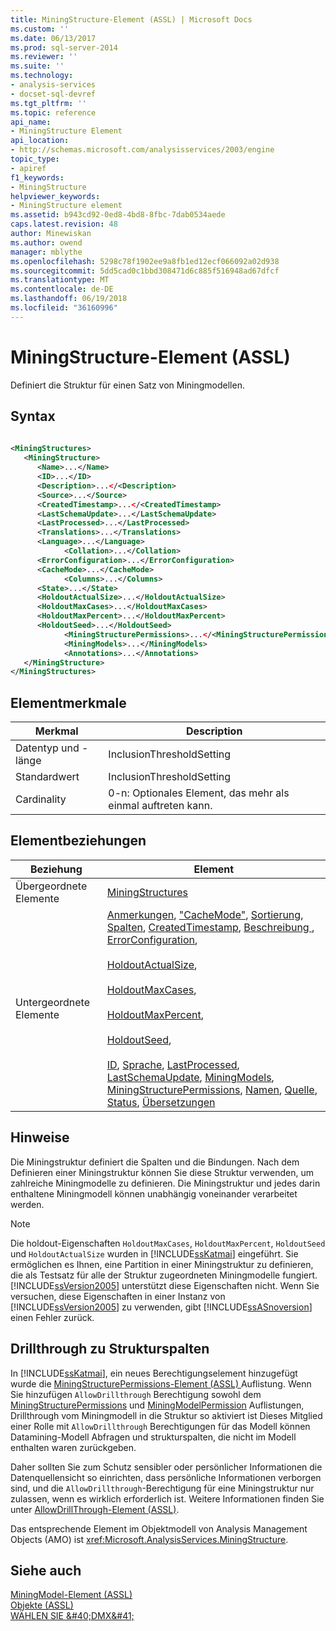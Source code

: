 ```yaml
---
title: MiningStructure-Element (ASSL) | Microsoft Docs
ms.custom: ''
ms.date: 06/13/2017
ms.prod: sql-server-2014
ms.reviewer: ''
ms.suite: ''
ms.technology:
- analysis-services
- docset-sql-devref
ms.tgt_pltfrm: ''
ms.topic: reference
api_name:
- MiningStructure Element
api_location:
- http://schemas.microsoft.com/analysisservices/2003/engine
topic_type:
- apiref
f1_keywords:
- MiningStructure
helpviewer_keywords:
- MiningStructure element
ms.assetid: b943cd92-0ed8-4bd8-8fbc-7dab0534aede
caps.latest.revision: 48
author: Minewiskan
ms.author: owend
manager: mblythe
ms.openlocfilehash: 5298c78f1902ee9a8fb1ed12ecf066092a02d938
ms.sourcegitcommit: 5dd5cad0c1bbd308471d6c885f516948ad67dfcf
ms.translationtype: MT
ms.contentlocale: de-DE
ms.lasthandoff: 06/19/2018
ms.locfileid: "36160996"
---
```

# <a name="miningstructure-element-assl"></a>MiningStructure-Element (ASSL)
  Definiert die Struktur für einen Satz von Miningmodellen.  
  
## <a name="syntax"></a>Syntax  
  
```xml  
  
<MiningStructures>  
   <MiningStructure>  
      <Name>...</Name>  
      <ID>...</ID>  
      <Description>...</<Description>  
      <Source>...</Source>  
      <CreatedTimestamp>...</<CreatedTimestamp>  
      <LastSchemaUpdate>...</LastSchemaUpdate>  
      <LastProcessed>...</LastProcessed>  
      <Translations>...</Translations>  
      <Language>...</Language>  
            <Collation>...</Collation>  
      <ErrorConfiguration>...</ErrorConfiguration>  
      <CacheMode>...</CacheMode>  
            <Columns>...</Columns>  
      <State>...</State>  
      <HoldoutActualSize>...</HoldoutActualSize>  
      <HoldoutMaxCases>...</HoldoutMaxCases>  
      <HoldoutMaxPercent>...</HoldoutMaxPercent>  
      <HoldoutSeed>...</HoldoutSeed>        
            <MiningStructurePermissions>...</<MiningStructurePermissions>  
            <MiningModels>...</MiningModels>  
            <Annotations>...</Annotations>  
   </MiningStructure>  
</MiningStructures>  
```  
  
## <a name="element-characteristics"></a>Elementmerkmale  
  
|Merkmal|Description|  
|--------------------|-----------------|  
|Datentyp und -länge|InclusionThresholdSetting|  
|Standardwert|InclusionThresholdSetting|  
|Cardinality|0-n: Optionales Element, das mehr als einmal auftreten kann.|  
  
## <a name="element-relationships"></a>Elementbeziehungen  
  
|Beziehung|Element|  
|------------------|-------------|  
|Übergeordnete Elemente|[MiningStructures](../collections/miningstructures-element-assl.md)|  
|Untergeordnete Elemente|[Anmerkungen](../collections/annotations-element-assl.md), ["CacheMode"](../properties/cachemode-element-assl.md), [Sortierung](../properties/collation-element-assl.md), [Spalten](../collections/columns-element-assl.md), [CreatedTimestamp](../properties/createdtimestamp-element-assl.md), [Beschreibung ](../properties/description-element-assl.md), [ErrorConfiguration](errorconfiguration-element-assl.md),<br /><br /> [HoldoutActualSize](../properties/holdoutactualsize-element.md),<br /><br /> [HoldoutMaxCases](../properties/holdoutmaxcases-element.md),<br /><br /> [HoldoutMaxPercent](../properties/holdoutmaxpercent-element.md),<br /><br /> [HoldoutSeed](../properties/holdoutseed-element.md),<br /><br /> [ID](../properties/id-element-assl.md), [Sprache](../properties/language-element-assl.md), [LastProcessed](../properties/lastprocessed-element-assl.md), [LastSchemaUpdate](../properties/lastschemaupdate-element-assl.md), [MiningModels](../collections/miningmodels-element-assl.md), [ MiningStructurePermissions](../collections/miningstructurepermissions-element-assl.md), [Namen](../properties/name-element-assl.md), [Quelle](../properties/source-element-binding-assl.md), [Status](../properties/state-element-assl.md), [Übersetzungen](../collections/translations-element-assl.md)|  
  
## <a name="remarks"></a>Hinweise  
 Die Miningstruktur definiert die Spalten und die Bindungen. Nach dem Definieren einer Miningstruktur können Sie diese Struktur verwenden, um zahlreiche Miningmodelle zu definieren. Die Miningstruktur und jedes darin enthaltene Miningmodell können unabhängig voneinander verarbeitet werden.  
  
> [!NOTE]  
>  Die holdout-Eigenschaften `HoldoutMaxCases`, `HoldoutMaxPercent`, `HoldoutSeed` und `HoldoutActualSize` wurden in [!INCLUDE[ssKatmai](../../../includes/sskatmai-md.md)] eingeführt. Sie ermöglichen es Ihnen, eine Partition in einer Miningstruktur zu definieren, die als Testsatz für alle der Struktur zugeordneten Miningmodelle fungiert. [!INCLUDE[ssVersion2005](../../../includes/ssversion2005-md.md)] unterstützt diese Eigenschaften nicht. Wenn Sie versuchen, diese Eigenschaften in einer Instanz von [!INCLUDE[ssVersion2005](../../../includes/ssversion2005-md.md)] zu verwenden, gibt [!INCLUDE[ssASnoversion](../../../includes/ssasnoversion-md.md)] einen Fehler zurück.  
  
## <a name="drillthrough-to-structure-columns"></a>Drillthrough zu Strukturspalten  
 In [!INCLUDE[ssKatmai](../../../includes/sskatmai-md.md)], ein neues Berechtigungselement hinzugefügt wurde die [MiningStructurePermissions-Element &#40;ASSL&#41; ](../collections/miningstructurepermissions-element-assl.md) Auflistung. Wenn Sie hinzufügen `AllowDrillthrough` Berechtigung sowohl dem [MiningStructurePermissions](../collections/miningstructurepermissions-element-assl.md) und [MiningModelPermission](miningmodelpermission-element-assl.md) Auflistungen, Drillthrough vom Miningmodell in die Struktur so aktiviert ist Dieses Mitglied einer Rolle mit `AllowDrillthrough` Berechtigungen für das Modell können Datamining-Modell Abfragen und strukturspalten, die nicht im Modell enthalten waren zurückgeben.  
  
 Daher sollten Sie zum Schutz sensibler oder persönlicher Informationen die Datenquellensicht so einrichten, dass persönliche Informationen verborgen sind, und die `AllowDrillthrough`-Berechtigung für eine Miningstruktur nur zulassen, wenn es wirklich erforderlich ist. Weitere Informationen finden Sie unter [AllowDrillThrough-Element &#40;ASSL&#41;](../properties/allowdrillthrough-element-assl.md).  
  
 Das entsprechende Element im Objektmodell von Analysis Management Objects (AMO) ist <xref:Microsoft.AnalysisServices.MiningStructure>.  
  
## <a name="see-also"></a>Siehe auch  
 [MiningModel-Element &#40;ASSL&#41;](miningmodel-element-assl.md)   
 [Objekte &#40;ASSL&#41;](objects-assl.md)   
 [WÄHLEN SIE &AMP;#40;DMX&AMP;#41;](/sql/dmx/select-dmx)  
  
  
